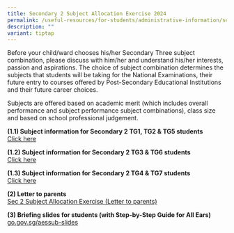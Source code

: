 ```yaml
---
title: Secondary 2 Subject Allocation Exercise 2024
permalink: /useful-resources/for-students/administrative-information/sec-2-subject-allocation-exercise-2024/
description: ""
variant: tiptap
---
```

<p>Before your child/ward chooses his/her Secondary Three subject combination,
please discuss with him/her and understand his/her interests, passion and
aspirations. The choice of subject combination determines the subjects
that students will be taking for the National Examinations, their future
entry to courses offered by Post-Secondary Educational Institutions and
their future career choices.</p>
<p>Subjects are offered based on academic merit (which includes overall performance
and subject performance subject combinations), class size and based on
school professional judgement.</p>
<p><strong>(1.1) Subject information for Secondary 2 TG1, TG2 &amp; TG5 students</strong> 
<br><a href="https://drive.google.com/drive/folders/15edII_ZkW-UiBP0c5vWSfsPbeQgSZjwr?usp=drive_link" rel="noopener noreferrer nofollow" target="_blank">Click here</a>
</p>
<p><strong>(1.2) Subject information for Secondary 2 TG3 &amp; TG6 students</strong> 
<br><a href="https://drive.google.com/drive/folders/1ibWKzBgIubPPIMjU-nAOUqBVQbRm2k3T?usp=drive_link" rel="noopener noreferrer nofollow" target="_blank">Click here</a>
</p>
<p><strong>(1.3) Subject information for Secondary 2 TG4 &amp; TG7 students</strong>
<br><a href="https://drive.google.com/drive/folders/1vITgGpxdDuzKqY0LOckzbhke6wwiy64G?usp=drive_link" rel="noopener noreferrer nofollow" target="_blank">Click here</a>
</p>
<p><strong>(2) Letter to parents</strong>
<br><a href="/files/S2_sub_allocation_2024_edited.pdf" rel="noopener nofollow" target="_blank">Sec 2 Subject Allocation Exercise (Letter to parents)</a>
</p>
<p><strong>(3) Briefing slides for students (with Step-by-Step Guide for All Ears)</strong>
<br><a href="https://go.gov.sg/aessub-slides" rel="noopener noreferrer nofollow" target="_blank">go.gov.sg/aessub-slides</a>
</p>